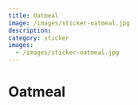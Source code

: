 ```yaml
---
title: Oatmeal
image: /images/sticker-oatmeal.jpg
description:
category: sticker
images:
  - /images/sticker-oatmeal.jpg
---
```


# Oatmeal

